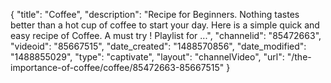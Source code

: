 {
    "title": "Coffee",
    "description": "Recipe for Beginners. Nothing tastes better than a hot cup of coffee to start your day. Here is a simple quick and easy recipe of Coffee. A must try ! Playlist for ...",
    "channelid": "85472663",
    "videoid": "85667515",
    "date_created": "1488570856",
    "date_modified": "1488855029",
    "type": "captivate",
    "layout": "channelVideo",
    "url": "\/the-importance-of-coffee\/coffee\/85472663-85667515"
}